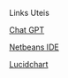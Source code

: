 Links Uteis


[Chat GPT](https://chatgpt.com/)

[Netbeans IDE](https://netbeans.apache.org/front/main/download/nb24/)

[Lucidchart](https://www.lucidchart.com/pages/pt/landing?utm_source=google&utm_medium=cpc&utm_campaign=_chart_pt_allcountries_mixed_search_brand_exact_&km_CPC_CampaignId=1500131167&km_CPC_AdGroupID=59412157138&km_CPC_Keyword=lucidchart&km_CPC_MatchType=e&km_CPC_ExtensionID=&km_CPC_Network=g&km_CPC_AdPosition=&km_CPC_Creative=294337318298&km_CPC_TargetID=kwd-33511936169&km_CPC_Country=9074253&km_CPC_Device=c&km_CPC_placement=&km_CPC_target=&gad_source=1&gclid=CjwKCAiAh6y9BhBREiwApBLHC-rvzFnDEvAvobWAIAUhLFGGc5wqoOLBbOFXHNCIZ22dq3jEn7qsLhoC8cAQAvD_BwE)

